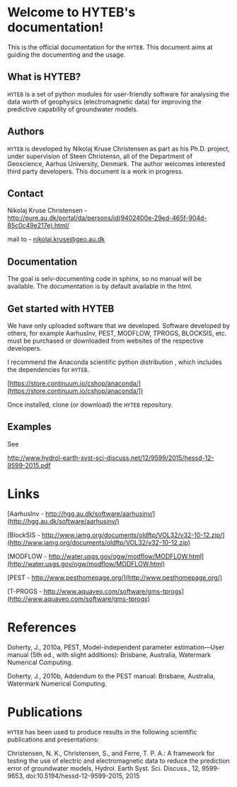 Welcome to HYTEB's documentation!
=================================
This is the official documentation for the ``HYTEB``.
This document aims at guiding the documenting and the usage.

What is HYTEB?
--------------
``HYTEB`` is a set of python modules for user-friendly software for analysing the data worth of geophysics (electromagnetic data) for improving the predictive capability of groundwater models.

Authors
-------
``HYTEB`` is developed by Nikolaj Kruse Christensen as part as his Ph.D. project, under
supervision of Steen Christensn, all of the Department
of Geoscience, Aarhus University, Denmark. The author welcomes interested third
party developers. This document is a work in progress.

Contact
-------
Nikolaj Kruse Christensen - http://pure.au.dk/portal/da/persons/id(9402400e-29ed-465f-904d-85c0c49e217e).html/ 

mail to - nikolaj.kruse@geo.au.dk

Documentation
-------------
The goal is selv-documenting code in sphinx, so no manual will be available.
The documentation is by default available in the html.


Get started with HYTEB
----------------------
We have only uploaded software that we developed. Software developed by others, for example AarhusInv, PEST, MODFLOW, TPROGS, BLOCKSIS, etc. must be purchased or downloaded from websites of the respective developers.

I recommend the Anaconda scientific python distribution , which includes the dependencies for ``HYTEB``.

[https://store.continuum.io/cshop/anaconda/](https://store.continuum.io/cshop/anaconda/])

Once installed, clone (or download) the ``HYTEB`` repository. 


Examples
--------
See 

http://www.hydrol-earth-syst-sci-discuss.net/12/9599/2015/hessd-12-9599-2015.pdf

Links
=====
[AarhusInv - http://hgg.au.dk/software/aarhusinv/](http://hgg.au.dk/software/aarhusinv/)

[BlockSIS - http://www.iamg.org/documents/oldftp/VOL32/v32-10-12.zip/](http://www.iamg.org/documents/oldftp/VOL32/v32-10-12.zip)

[MODFLOW - http://water.usgs.gov/ogw/modflow/MODFLOW.html](http://water.usgs.gov/ogw/modflow/MODFLOW.html)

[PEST - http://www.pesthomepage.org/](http://www.pesthomepage.org/)

[T-PROGS - http://www.aquaveo.com/software/gms-tprogs](http://www.aquaveo.com/software/gms-tprogs)

References
==========
Doherty, J., 2010a, PEST, Model-independent parameter estimation—User manual (5th ed., with slight additions):
Brisbane, Australia, Watermark Numerical Computing.

Doherty, J., 2010b, Addendum to the PEST manual: Brisbane, Australia, Watermark Numerical Computing.

Publications
============
``HYTEB`` has been used to produce results in the following scientific
publications and presentations:

Christensen, N. K., Christensen, S., and Ferre, T. P. A.: A framework for testing the use of electric and electromagnetic data to reduce the prediction error of groundwater models, Hydrol. Earth Syst. Sci. Discuss., 12, 9599-9653, doi:10.5194/hessd-12-9599-2015, 2015
